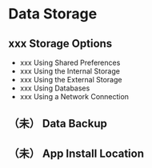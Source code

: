 # Data Storage

## xxx Storage Options

- xxx Using Shared Preferences
- xxx Using the Internal Storage
- xxx Using the External Storage
- xxx Using Databases
- xxx Using a Network Connection

## （未） Data Backup

## （未） App Install Location








